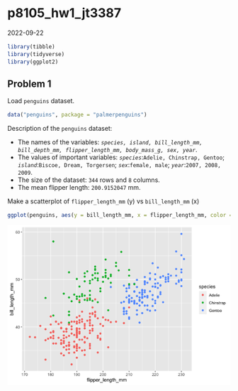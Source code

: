 p8105_hw1_jt3387
================
2022-09-22

``` r
library(tibble)
library(tidyverse)
library(ggplot2)
```

## Problem 1

Load `penguins` dataset.

``` r
data("penguins", package = "palmerpenguins")
```

Description of the `penguins` dataset:

-   The names of the variables:
    *`species, island, bill_length_mm, bill_depth_mm, flipper_length_mm, body_mass_g, sex, year`*.
-   The values of important variables:
    *`species`*:`Adelie, Chinstrap, Gentoo`;
    *`island`*:`Biscoe, Dream, Torgersen`; *`sex`*:`female, male`;
    *`year`*:`2007, 2008, 2009`.
-   The size of the dataset: `344` rows and `8` columns.
-   The mean flipper length: `200.9152047` mm.

Make a scatterplot of `flipper_length_mm` (y) vs `bill_length_mm` (x)

``` r
ggplot(penguins, aes(y = bill_length_mm, x = flipper_length_mm, color = species)) + geom_point()
```

![](p8105_hw1_jt3387_files/figure-gfm/unnamed-chunk-3-1.png)<!-- -->
